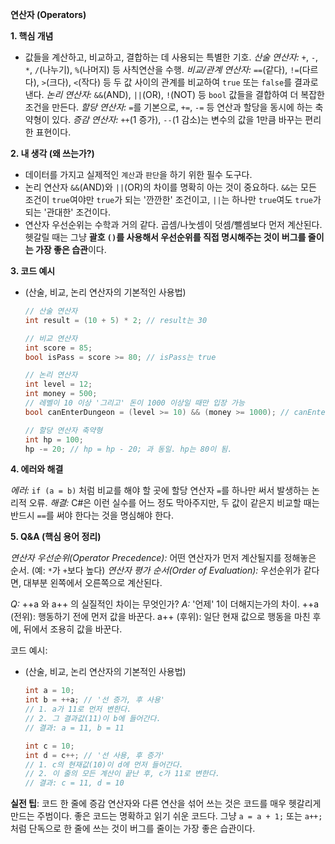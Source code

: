 **연산자 (Operators)**

**1. 핵심 개념**

* 값들을 계산하고, 비교하고, 결합하는 데 사용되는 특별한 기호.
*산술 연산자:* `+`, `-`, `*`, `/`(나누기), `%`(나머지) 등 사칙연산을 수행.
*비교/관계 연산자:* `==`(같다), `!=`(다르다), `>`(크다), `<`(작다) 등 두 값 사이의 관계를 비교하여 `true` 또는 `false`를 결과로 낸다.
*논리 연산자:* `&&`(AND), `||`(OR), `!`(NOT) 등 `bool` 값들을 결합하여 더 복잡한 조건을 만든다.
*할당 연산자:* `=`를 기본으로, `+=`, `-=` 등 연산과 할당을 동시에 하는 축약형이 있다.
*증감 연산자:* `++`(1 증가), `--`(1 감소)는 변수의 값을 1만큼 바꾸는 편리한 표현이다.


**2. 내 생각 (왜 쓰는가?)**
* 데이터를 가지고 실제적인 `계산`과 `판단`을 하기 위한 필수 도구다.
* 논리 연산자 `&&`(AND)와 `||`(OR)의 차이를 명확히 아는 것이 중요하다. `&&`는 모든 조건이 `true`여야만 `true`가 되는 '깐깐한' 조건이고, `||`는 하나만 `true`여도 `true`가 되는 '관대한' 조건이다.
* 연산자 우선순위는 수학과 거의 같다. 곱셈/나눗셈이 덧셈/뺄셈보다 먼저 계산된다. 헷갈릴 때는 그냥 **괄호 `()`를 사용해서 우선순위를 직접 명시해주는 것이 버그를 줄이는 가장 좋은 습관**이다.


**3. 코드 예시**

* (산술, 비교, 논리 연산자의 기본적인 사용법)
    ```csharp
    // 산술 연산자
    int result = (10 + 5) * 2; // result는 30

    // 비교 연산자
    int score = 85;
    bool isPass = score >= 80; // isPass는 true

    // 논리 연산자
    int level = 12;
    int money = 500;
    // 레벨이 10 이상 '그리고' 돈이 1000 이상일 때만 입장 가능
    bool canEnterDungeon = (level >= 10) && (money >= 1000); // canEnterDungeon은 false

    // 할당 연산자 축약형
    int hp = 100;
    hp -= 20; // hp = hp - 20; 과 동일. hp는 80이 됨.
    ```


**4. 에러와 해결**

*에러:* `if (a = b)` 처럼 비교를 해야 할 곳에 할당 연산자 `=`를 하나만 써서 발생하는 논리적 오류.
*해결:* C#은 이런 실수를 어느 정도 막아주지만, 두 값이 같은지 비교할 때는 반드시 `==`를 써야 한다는 것을 명심해야 한다.


**5. Q&A (핵심 용어 정리)**

*연산자 우선순위(Operator Precedence):* 어떤 연산자가 먼저 계산될지를 정해놓은 순서. (예: `*`가 `+`보다 높다)
*연산자 평가 순서(Order of Evaluation):* 우선순위가 같다면, 대부분 왼쪽에서 오른쪽으로 계산된다.

*Q:* ++a 와 a++ 의 실질적인 차이는 무엇인가?
*A:* '언제' 1이 더해지는가의 차이.
++a (전위): 행동하기 전에 먼저 값을 바꾼다.
a++ (후위): 일단 현재 값으로 행동을 마친 후에, 뒤에서 조용히 값을 바꾼다.

코드 예시:
* (산술, 비교, 논리 연산자의 기본적인 사용법)
    ```csharp
    int a = 10;
    int b = ++a; // '선 증가, 후 사용'
    // 1. a가 11로 먼저 변한다.
    // 2. 그 결과값(11)이 b에 들어간다.
    // 결과: a = 11, b = 11

    int c = 10;
    int d = c++; // '선 사용, 후 증가'
    // 1. c의 현재값(10)이 d에 먼저 들어간다.
    // 2. 이 줄의 모든 계산이 끝난 후, c가 11로 변한다.
    // 결과: c = 11, d = 10
    ```
**실전 팁**: 코드 한 줄에 증감 연산자와 다른 연산을 섞어 쓰는 것은 코드를 매우 헷갈리게 만드는 주범이다. 좋은 코드는 명확하고 읽기 쉬운 코드다. 그냥 `a = a + 1;` 또는 `a++;` 처럼 단독으로 한 줄에 쓰는 것이 버그를 줄이는 가장 좋은 습관이다.
